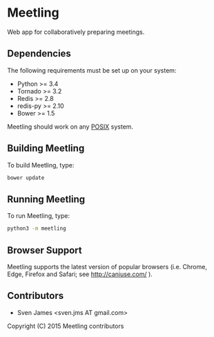 Meetling
========

Web app for collaboratively preparing meetings.

## Dependencies

The following requirements must be set up on your system:

* Python >= 3.4
* Tornado >= 3.2
* Redis >= 2.8
* redis-py >= 2.10
* Bower >= 1.5

Meetling should work on any [POSIX](https://en.wikipedia.org/wiki/POSIX) system.

## Building Meetling

To build Meetling, type:

```sh
bower update
```

## Running Meetling

To run Meetling, type:

```sh
python3 -m meetling
```

## Browser Support

Meetling supports the latest version of popular browsers (i.e. Chrome, Edge, Firefox and Safari; see
http://caniuse.com/ ).

## Contributors

* Sven James &lt;sven.jms AT gmail.com>

Copyright (C) 2015 Meetling contributors
